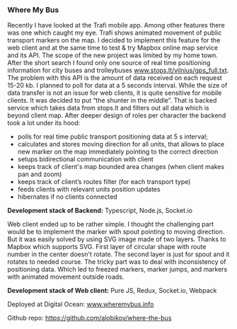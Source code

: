 ### Where My Bus

Recently I have looked at the Trafi mobile app. Among other features there was one which caught my eye. Trafi shows animated movement of public transport markers on the map. I decided to implement this feature for the web client and at the same time to test & try Mapbox online map service and its API. The scope of the new project was limited by my home town. After the short search I found only one source of real time positioning information for city buses and trolleybuses www.stops.lt/vilnius/gps_full.txt. The problem with this API is the amount of data received on each request 15-20 kb. I planned to poll for data at a 5 seconds interval. While the size of data transfer is not an issue for web clients, it is quite sensitive for mobile clients.
It was decided to put “the shunter in the middle”. That is backed service which takes data from stops.lt and filters out all data which is beyond client map. After deeper design of roles per character the backend took a lot under its hood:

- polls for real time public transport positioning data at 5 s interval;
- calculates and stores moving direction for all units, that allows to place new marker on the map immediately pointing to the correct direction
- setups bidirectional communication with client
- keeps track of client's map bounded area changes (when client makes pan and zoom)
- keeps track of client’s routes filter (for each transport type)
- feeds clients with relevant units position updates
- hibernates if no clients connected

**Development stack of Backend:** Typescript, Node.js, Socket.io

Web client ended up to be rather simple. I thought the challenging part would be to implement the marker with spout pointing to moving direction. But it was easily solved by using SVG image made of two layers. Thanks to Mapbox which supports SVG. First layer of circular shape with route number in the center doesn't rotate. The second layer is just for spout and it rotates to needed course. The tricky part was to deal with inconsistency of positioning data. Which led to freezed markers, marker jumps, and markers with animated movement outside roads.

**Development stack of Web client:** Pure JS, Redux, Socket.io, Webpack

Deployed at Digital Ocean: www.wheremybus.info

Github repo: https://github.com/alobikov/where-the-bus
